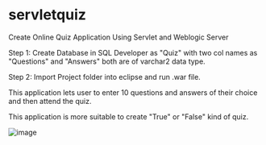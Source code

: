 # servletquiz
Create Online Quiz Application Using Servlet and Weblogic Server

Step 1: Create Database in SQL Developer as "Quiz" with two col names as "Questions" and "Answers" both are of varchar2 data type.

Step 2: Import Project folder into eclipse and run .war file.

This application lets user to enter 10 questions and answers of their choice and then attend the quiz.

This application is more suitable to create "True" or "False" kind of quiz.

![image](https://user-images.githubusercontent.com/37608167/38775188-1c01d354-404a-11e8-8850-6a4f71fba3ef.png)

